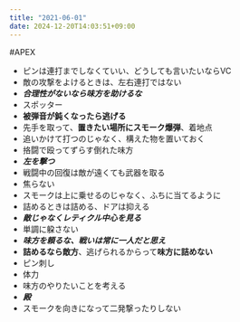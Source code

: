 ```yaml
---
title: "2021-06-01"
date: 2024-12-20T14:03:51+09:00
---
```

#APEX

- ピンは連打までしなくていい、どうしても言いたいならVC
- 敵の攻撃をよけるときは、左右連打ではない
- ***合理性がないなら味方を助けるな***
- スポッター
- **被弾音が鈍くなったら逃げる**
- 先手を取って、**置きたい場所にスモーク爆弾**、着地点
- 追いかけて打つのじゃなく、構えた物を置いておく
- 挌闘で殴ってずらす倒れた味方
- ***左を撃つ***
- 戦闘中の回復は敵が遠くても武器を取る
- 焦らない
- スモークは上に乗せるのじゃなく、ふちに当てるように
- 詰めるときは詰める、ドアは抑える
- ***敵じゃなくレティクル中心を見る***
- 単調に躱さない
- ***味方を頼るな、戦いは常に一人だと思え***
- **詰めるなら敵方**、逃げられるからって**味方に詰めない**　
- ピン刺し
- 体力
- 味方のやりたいことを考える
- ***殿***
- スモークを向きになって二発撃ったりしない
